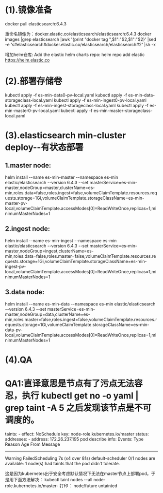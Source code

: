 # (1).镜像准备
docker pull elasticsearch:6.4.3

重命名镜像为：docker.elastic.co/elasticsearch/elasticsearch:6.4.3 
docker images |grep elasticsearch |awk '{print "docker tag ",$1":"$2,$1":"$2}' |sed -e 's#elasticsearch#docker.elastic.co/elasticsearch/elasticsearch#2' |sh -x

增加helm仓库:
Add the elastic helm charts repo:
helm repo add elastic https://helm.elastic.co

# (2).部署存储卷

kubectl apply -f es-min-data0-pv-local.yaml
kubectl apply -f es-min-data-storageclass-local.yaml
kubectl apply -f es-min-ingest0-pv-local.yaml
kubectl apply -f es-min-ingest-storageclass-local.yaml
kubectl apply -f es-min-master0-pv-local.yaml
kubectl apply -f es-min-master-storageclass-local.yaml

# (3).elasticsearch min-cluster deploy--有状态部署

## 1.master node:
helm install --name es-min-master --namespace es-min elastic/elasticsearch --version 6.4.3 --set masterService=es-min-master,nodeGroup=master,clusterName=es-min,roles.data=false,roles.ingest=false,volumeClaimTemplate.resources.requests.storage=1Gi,volumeClaimTemplate.storageClassName=es-min-master-pv-local,volumeClaimTemplate.accessModes[0]=ReadWriteOnce,replicas=1,minimumMasterNodes=1

## 2.ingest node:
helm install --name es-min-ingest --namespace es-min elastic/elasticsearch --version 6.4.3 --set masterService=es-min-master,nodeGroup=ingest,clusterName=es-min,roles.data=false,roles.master=false,volumeClaimTemplate.resources.requests.storage=1Gi,volumeClaimTemplate.storageClassName=es-min-ingest-pv-local,volumeClaimTemplate.accessModes[0]=ReadWriteOnce,replicas=1,minimumMasterNodes=1

## 3.data node:
helm install --name es-min-data --namespace es-min elastic/elasticsearch --version 6.4.3 --set masterService=es-min-master,nodeGroup=data,clusterName=es-min,roles.master=false,roles.ingest=false,volumeClaimTemplate.resources.requests.storage=1Gi,volumeClaimTemplate.storageClassName=es-min-data-pv-local,volumeClaimTemplate.accessModes[0]=ReadWriteOnce,replicas=1,minimumMasterNodes=1

# (4).QA

# QA1:直译意思是节点有了污点无法容忍，执行 kubectl get no -o yaml | grep taint -A 5 之后发现该节点是不可调度的。
taints:
    - effect: NoSchedule
      key: node-role.kubernetes.io/master
  status:
    addresses:
    - address: 172.26.237.195
pod describe info:
Events:
  Type     Reason            Age               From               Message
  ----     ------            ----              ----               -------
  Warning  FailedScheduling  7s (x4 over 81s)  default-scheduler  0/1 nodes are available: 1 node(s) had taints that the pod didn't tolerate.

这是因为kubernetes出于安全考虑默认情况下无法在master节点上部署pod，于是用下面方法解决：
kubectl taint nodes --all node-role.kubernetes.io/master-
打印：
node/future untainted
